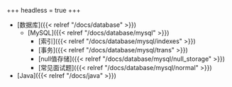 +++
headless = true
+++

- [数据库]({{< relref "/docs/database" >}})
  - [MySQL]({{< relref "/docs/database/mysql" >}})
    - [索引]({{< relref "/docs/database/mysql/indexes" >}})
    - [事务]({{< relref "/docs/database/mysql/trans" >}})
    - [null值存储]({{< relref "/docs/database/mysql/null_storage" >}})
    - [常见面试题]({{< relref "/docs/database/mysql/normal" >}})
- [Java]({{< relref "/docs/java" >}})